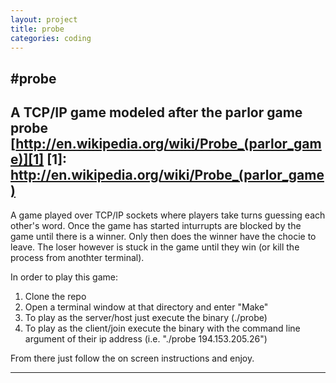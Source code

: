 ```yaml
---
layout: project
title: probe
categories: coding
---
```


#probe
---

A TCP/IP game modeled after the parlor game probe [http://en.wikipedia.org/wiki/Probe_(parlor_game)][1]
[1]: http://en.wikipedia.org/wiki/Probe_(parlor_game)
---

A game played over TCP/IP sockets where players take turns guessing each other's word. Once the game has started
inturrupts are blocked by the game until there is a winner. Only then does the winner have the chocie to leave. The
loser however is stuck in the game until they win (or kill the process from anothter terminal).

In order to play this game:

1. Clone the repo
2. Open a terminal window at that directory and enter "Make"
3. To play as the server/host just execute the binary (./probe)
4. To play as the client/join execute the binary with the command line argument of their ip
   address (i.e. "./probe 194.153.205.26")

From there just follow the on screen instructions and enjoy.

---
